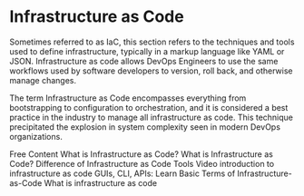 # Infrastructure as Code

Sometimes referred to as IaC, this section refers to the techniques and tools used to define infrastructure, typically in a markup language like YAML or JSON. Infrastructure as code allows DevOps Engineers to use the same workflows used by software developers to version, roll back, and otherwise manage changes.  

The term Infrastructure as Code encompasses everything from bootstrapping to configuration to orchestration, and it is considered a best practice in the industry to manage all infrastructure as code.  This technique precipitated the explosion in system complexity seen in modern DevOps organizations.

<ResourceGroupTitle>Free Content</ResourceGroupTitle>
<BadgeLink badgeText='Watch' href='https://www.youtube.com/watch?v=zWw2wuiKd5o'>What is Infrastructure as Code?</BadgeLink>
<BadgeLink badgeText='Watch' href='https://www.youtube.com/watch?v=POPP2WTJ8es'>What is Infrastructure as Code? Difference of Infrastructure as Code Tools</BadgeLink>
<BadgeLink badgeText='Watch' href='https://www.youtube.com/watch?v=zWw2wuiKd5o'>Video introduction to infrastructure as code</BadgeLink>
<BadgeLink colorScheme='yellow' badgeText='Read' href='https://thenewstack.io/guis-cli-apis-learn-basic-terms-of-infrastructure-as-code/'>GUIs, CLI, APIs: Learn Basic Terms of Infrastructure-as-Code</BadgeLink>
<BadgeLink colorScheme='yellow' badgeText='Read' href='(https://www.redhat.com/en/topics/automation/what-is-infrastructure-as-code-iac'>What is infrastructure as code</BadgeLink>